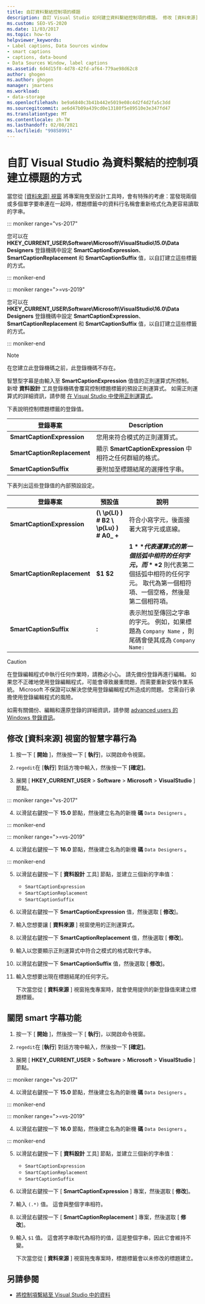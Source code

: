 ```yaml
---
title: 自訂資料繫結控制項的標題
description: 自訂 Visual Studio 如何建立資料繫結控制項的標題。 修改 [資料來源] 視窗的智慧字幕行為。 關閉智慧字幕。
ms.custom: SEO-VS-2020
ms.date: 11/03/2017
ms.topic: how-to
helpviewer_keywords:
- Label captions, Data Sources window
- smart captions
- captions, data-bound
- Data Sources Window, label captions
ms.assetid: 6d4d15f8-4d78-42fd-af64-779ae98d62c8
author: ghogen
ms.author: ghogen
manager: jmartens
ms.workload:
- data-storage
ms.openlocfilehash: be9a6840c3b41b442e5019e08c4d2f4d2fa5c3dd
ms.sourcegitcommit: ae6d47b09a439cd0e13180f5e89510e3e347fd47
ms.translationtype: MT
ms.contentlocale: zh-TW
ms.lasthandoff: 02/08/2021
ms.locfileid: "99858991"
---
```

# <a name="customize-how-visual-studio-creates-captions-for-data-bound-controls"></a>自訂 Visual Studio 為資料繫結的控制項建立標題的方式

當您從 [ [資料來源] 視窗](add-new-data-sources.md#data-sources-window) 將專案拖曳至設計工具時，會有特殊的考慮：當發現兩個或多個單字要串連在一起時，標題標籤中的資料行名稱會重新格式化為更容易讀取的字串。

::: moniker range="vs-2017"

您可以在 **HKEY_CURRENT_USER\Software\Microsoft\VisualStudio\15.0\Data Designers** 登錄機碼中設定 **SmartCaptionExpression**、 **SmartCaptionReplacement** 和 **SmartCaptionSuffix** 值，以自訂建立這些標籤的方式。

::: moniker-end

::: moniker range=">=vs-2019"

您可以在 **HKEY_CURRENT_USER\Software\Microsoft\VisualStudio\16.0\Data Designers** 登錄機碼中設定 **SmartCaptionExpression**、 **SmartCaptionReplacement** 和 **SmartCaptionSuffix** 值，以自訂建立這些標籤的方式。

::: moniker-end

> [!NOTE]
> 在您建立此登錄機碼之前，此登錄機碼不存在。

智慧型字幕是由輸入至 **SmartCaptionExpression** 值值的正則運算式所控制。 新增 **資料設計** 工具登錄機碼會覆寫控制標題標籤的預設正則運算式。 如需正則運算式的詳細資訊，請參閱 [在 Visual Studio 中使用正則運算式](../ide/using-regular-expressions-in-visual-studio.md)。

下表說明控制標題標籤的登錄值。

|登錄專案|Description|
|-------------------|-----------------|
|**SmartCaptionExpression**|您用來符合模式的正則運算式。|
|**SmartCaptionReplacement**|顯示 **SmartCaptionExpression** 中相符之任何群組的格式。|
|**SmartCaptionSuffix**|要附加至標題結尾的選擇性字串。|

下表列出這些登錄值的內部預設設定。

|登錄專案|預設值|說明|
|-------------------|-------------------|-----------------|
|**SmartCaptionExpression**|**(\\ \p{Ll} ) # B2 \\ \p{Lu} ) # A0_ +**|符合小寫字元，後面接著大寫字元或底線。|
|**SmartCaptionReplacement**|**$1 $2**|**$1** 代表運算式的第一個括弧中相符的任何字元，而 **$2** 則代表第二個括弧中相符的任何字元。 取代為第一個相符項、一個空格，然後是第二個相符項。|
|**SmartCaptionSuffix**|**:**|表示附加至傳回之字串的字元。 例如，如果標題為 `Company Name` ，則尾碼會使其成為 `Company Name:`|

> [!CAUTION]
> 在登錄編輯程式中執行任何作業時，請務必小心。 請先備份登錄再進行編輯。 如果您不正確地使用登錄編輯程式，可能會導致嚴重問題，而需要重新安裝作業系統。 Microsoft 不保證可以解決您使用登錄編輯程式所造成的問題。 您需自行承擔使用登錄編輯程式的風險。
>
> 如需有關備份、編輯和還原登錄的詳細資訊，請參閱 [advanced users 的 Windows 登錄資訊](https://support.microsoft.com/help/256986/windows-registry-information-for-advanced-users)。

## <a name="modify-the-smart-captioning-behavior-of-the-data-sources-window"></a>修改 [資料來源] 視窗的智慧字幕行為

1. 按一下 [ **開始** ]，然後按一下 [ **執行**]，以開啟命令視窗。

2. `regedit`在 [**執行**] 對話方塊中輸入，然後按一下 **[確定]**。

3. 展開 [ **HKEY_CURRENT_USER**  >  **Software**  >  **Microsoft**  >  **VisualStudio** ] 節點。

::: moniker range="vs-2017"

4. 以滑鼠右鍵按一下 **15.0** 節點，然後建立名為的新機 **碼** `Data Designers` 。

::: moniker-end

::: moniker range=">=vs-2019"

4. 以滑鼠右鍵按一下 **16.0** 節點，然後建立名為的新機 **碼** `Data Designers` 。

::: moniker-end

5. 以滑鼠右鍵按一下 [ **資料設計** 工具] 節點，並建立三個新的字串值：

    - `SmartCaptionExpression`
    - `SmartCaptionReplacement`
    - `SmartCaptionSuffix`

6. 以滑鼠右鍵按一下 **SmartCaptionExpression** 值，然後選取 [ **修改**]。

7. 輸入您想要讓 [ **資料來源** ] 視窗使用的正則運算式。

8. 以滑鼠右鍵按一下 **SmartCaptionReplacement** 值，然後選取 [ **修改**]。

9. 輸入以您要顯示正則運算式中符合之模式的格式取代字串。

10. 以滑鼠右鍵按一下 **SmartCaptionSuffix** 值，然後選取 [ **修改**]。

11. 輸入您想要出現在標題結尾的任何字元。

    下次當您從 [ **資料來源** ] 視窗拖曳專案時，就會使用提供的新登錄值來建立標題標籤。

## <a name="turn-off-the-smart-captioning-feature"></a>關閉 smart 字幕功能

1. 按一下 [ **開始** ]，然後按一下 [ **執行**]，以開啟命令視窗。

2. `regedit`在 [**執行**] 對話方塊中輸入，然後按一下 **[確定]**。

3. 展開 [ **HKEY_CURRENT_USER**  >  **Software**  >  **Microsoft**  >  **VisualStudio** ] 節點。

::: moniker range="vs-2017"

4. 以滑鼠右鍵按一下 **15.0** 節點，然後建立名為的新機 **碼** `Data Designers` 。

::: moniker-end

::: moniker range=">=vs-2019"

4. 以滑鼠右鍵按一下 **16.0** 節點，然後建立名為的新機 **碼** `Data Designers` 。

::: moniker-end

5. 以滑鼠右鍵按一下 [ **資料設計** 工具] 節點，並建立三個新的字串值：

    - `SmartCaptionExpression`
    - `SmartCaptionReplacement`
    - `SmartCaptionSuffix`

6. 以滑鼠右鍵按一下 [ **SmartCaptionExpression** ] 專案，然後選取 [ **修改**]。

7. 輸入 `(.*)` 值。 這會與整個字串相符。

8. 以滑鼠右鍵按一下 [ **SmartCaptionReplacement** ] 專案，然後選取 [ **修改**]。

9. 輸入 `$1` 值。 這會將字串取代為相符的值，這是整個字串，因此它會維持不變。

    下次當您從 [ **資料來源** ] 視窗拖曳專案時，標題標籤會以未修改的標題建立。

## <a name="see-also"></a>另請參閱

- [將控制項繫結至 Visual Studio 中的資料](../data-tools/bind-controls-to-data-in-visual-studio.md)
